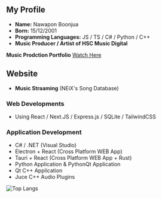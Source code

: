 ## My Profile

- **Name:** Nawapon Boonjua
- **Born:** 15/12/2001
- **Programming Languages:** JS / TS / C# / Python / C++
- **Music Producer / Artist of HSC Music Digital**

**Music Prodction Portfolio** [Watch Here](https://github.com/Rinechxn/Portfolio)

## Website
- **Music Straaming** (NEiX's Song Database) 

### Web Developments
- Using React / Next.JS / Express.js / SQLite / TailwindCSS

### Application Development
- C# / .NET (Visual Studio)
- Electron + React (Cross Platform WEB App)
- Tauri + React (Cross Platform WEB App + Rust)
- Python Application & PythonQt Application
- Qt C++ Application
- Juce C++ Audio Plugins

![Top Langs](https://github-readme-stats.vercel.app/api/top-langs/?username=rinechxn&layout=compact)
<!---
Rinechxn/Rinechxn is a ✨ special ✨ repository because its `README.md` (this file) appears on your GitHub profile.
You can click the Preview link to take a look at your changes.
--->
